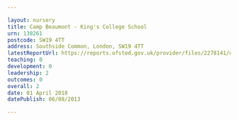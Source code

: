 ```yaml
---

layout: nursery
title: Camp Beaumont - King's College School
urn: 138261
postcode: SW19 4TT
address: Southside Common, London, SW19 4TT
latestReportUrl: https://reports.ofsted.gov.uk/provider/files/2278141/urn/138261.pdf
teaching: 0
development: 0
leadership: 2
outcomes: 0
overall: 2
date: 01 April 2018 
datePublish: 06/08/2013

---
```

